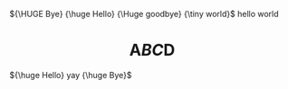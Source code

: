  ${\HUGE Bye} {\huge Hello} {\Huge goodbye} {\tiny world}$ hello world

# $$\text{A} BC \text{D}$$

${\huge Hello} yay {\huge Bye}$
